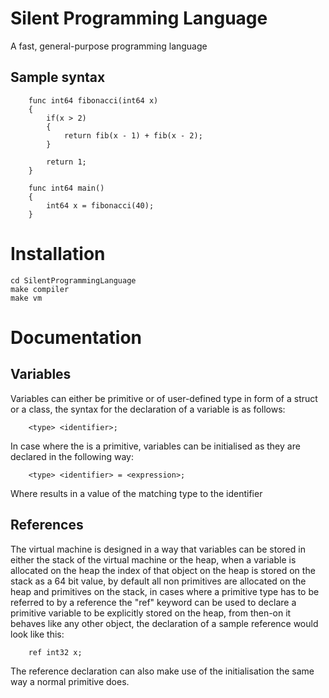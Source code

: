 # Silent Programming Language
A fast, general-purpose programming language 

## Sample syntax
```
    func int64 fibonacci(int64 x)
    {
        if(x > 2)
        {
            return fib(x - 1) + fib(x - 2); 
        }
        
        return 1;
    }

    func int64 main()
    {
        int64 x = fibonacci(40);
    }
```
# Installation
    cd SilentProgrammingLanguage
    make compiler
    make vm

# Documentation
## Variables
Variables can either be primitive or of user-defined type in form of a struct or
a class, the syntax for the declaration of a variable is as follows:
```
    <type> <identifier>;
```
In case where the <type> is a primitive, variables can be initialised as they 
are declared in the following way:
```
    <type> <identifier> = <expression>;
```
Where <expression> results in a value of the matching type to the identifier

## References
The virtual machine is designed in a way that variables can be stored in either 
the stack of the virtual machine or the heap, when a variable is allocated on 
the heap the index of that object on the heap is stored on the stack as a 64 bit
 value, by default all non primitives are allocated on the heap and primitives 
on the stack, in cases where a primitive type has to be referred to by a 
reference the "ref" keyword can be used to declare a primitive variable to be 
explicitly stored on the heap, from then-on it behaves like any other object, 
the declaration of a sample reference would look like this:
```
    ref int32 x;
```
The reference declaration can also make use of the initialisation the same way 
a normal primitive does.